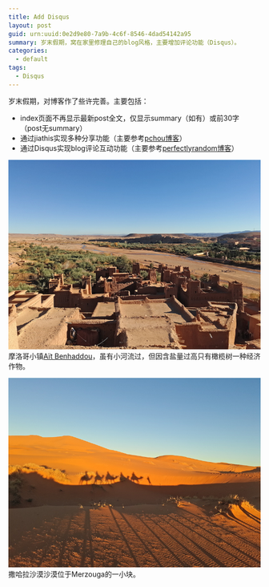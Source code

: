 ```yaml
---
title: Add Disqus
layout: post
guid: urn:uuid:0e2d9e80-7a9b-4c6f-8546-4dad54142a95
summary: 岁末假期，窝在家里修理自己的blog风格，主要增加评论功能（Disqus）。
categories:
  - default
tags:
  - Disqus
---
```


岁末假期，对博客作了些许完善。主要包括：
- index页面不再显示最新post全文，仅显示summary（如有）或前30字（post无summary）
- 通过jiathis实现多种分享功能（主要参考[pchou博客](http://www.pchou.info/index.html)）
- 通过Disqus实现blog评论互动功能（主要参考[perfectlyrandom博客](http://www.perfectlyrandom.org/2014/06/29/adding-disqus-to-your-jekyll-powered-github-pages/)）



[![Aït Benhaddou Village](/media/files/2017/12/30/AitBenhaddou.jpg)](https://github.com/bizhishui/bizhishui.github.io/blob/master/ "Aït Benhaddou Village")
摩洛哥小镇[Aït Benhaddou](https://en.wikipedia.org/wiki/A%C3%AFt_Benhaddou)，虽有小河流过，但因含盐量过高只有橄榄树一种经济作物。

[![Merzouga](/media/files/2017/12/30/Merzouga.jpg)](https://github.com/bizhishui/bizhishui.github.io/blob/master/ "Merzouga, Sahara Desert")
撒哈拉沙漠沙漠位于Merzouga的一小块。
